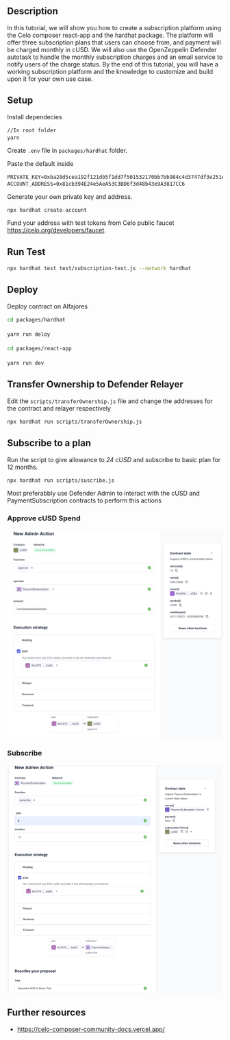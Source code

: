 ## Description

In this tutorial, we will show you how to create a subscription platform using the Celo composer react-app and the hardhat package. The platform will offer three subscription plans that users can choose from, and payment will be charged monthly in cUSD. We will also use the OpenZeppelin Defender autotask to handle the monthly subscription charges and an email service to notify users of the charge status. By the end of this tutorial, you will have a working subscription platform and the knowledge to customize and build upon it for your own use case.

## Setup

Install dependecies

```bash
//In root folder
yarn
```

Create `.env` file in `packages/hardhat` folder.

Paste the default inside

```env
PRIVATE_KEY=0xba28d5cea192f121db5f1dd7f501532170bb7bb984c4d3747df3e251e529f77d
ACCOUNT_ADDRESS=0x81cb394E24e5AeA53C3BD6f3d48b43e9A3817CC6
```

Generate your own private key and address.

```
npx hardhat create-account
```

Fund your address with test tokens from Celo public faucet https://celo.org/developers/faucet.

## Run Test

```bash
npx hardhat test test/subscription-test.js --network hardhat
```

## Deploy

Deploy contract on Alfajores

```bash
cd packages/hardhat

yarn run deloy

cd packages/react-app

yarn run dev
```

## Transfer Ownership to Defender Relayer

Edit the `scripts/transferOwnership.js` file and change the addresses for the contract and relayer respectively

```bash
npx hardhat run scripts/transferOwnership.js
```

## Subscribe to a plan

Run the script to give allowance to *24 cUSD* and subscribe to basic plan for 12 months.

```bash
npx hardhat run scripts/suscribe.js
```

Most preferabbly use Defender Admin to interact with the cUSD and PaymentSubscription contracts to perform this actions

### Approve cUSD Spend

![Admin Defender](https://github.com/alofeoluwafemi/celo-sage-payment-subscription-platform/blob/990ae5d46ae800ff689ee73b34b69685c247c025/imgs/Screenshot%202022-12-20%20at%204.19.08%20PM.png)

### Subscribe

![Admin Defender](https://github.com/alofeoluwafemi/celo-sage-payment-subscription-platform/blob/development/imgs/Screenshot%202022-12-20%20at%204.24.43%20PM.png)

## Further resources

- https://celo-composer-community-docs.vercel.app/
